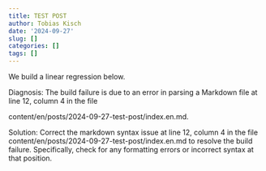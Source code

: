 ```yaml
---
title: TEST POST
author: Tobias Kisch
date: '2024-09-27'
slug: []
categories: []
tags: []
---
```


We build a linear regression below.


Diagnosis: The build failure is due to an error in parsing a Markdown file at line 12, column 4 in the file

content/en/posts/2024-09-27-test-post/index.en.md.

Solution: Correct the markdown syntax issue at line 12, column 4 in the file
content/en/posts/2024-09-27-test-post/index.en.md to resolve the build failure. Specifically, check for any formatting errors or incorrect syntax at that position.